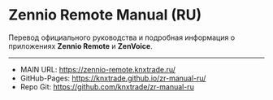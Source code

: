 # Zennio Remote Manual (RU)

Перевод официального руководства и подробная информация о приложениях **Zennio Remote** и **ZenVoice**.

------

- MAIN URL:       https://zennio-remote.knxtrade.ru/
- GitHub-Pages:   https://knxtrade.github.io/zr-manual-ru/
- Repo Git:       https://github.com/knxtrade/zr-manual-ru